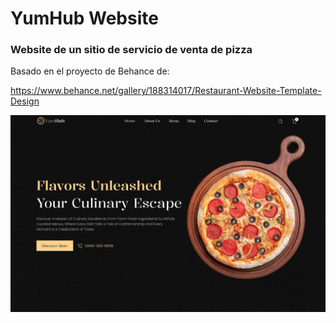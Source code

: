 # YumHub Website
###
<h3> Website de un sitio de servicio de venta de pizza </h3>
<p>Basado en el proyecto de Behance de: </p>

https://www.behance.net/gallery/188314017/Restaurant-Website-Template-Design

![alt text](Captura.JPG)
